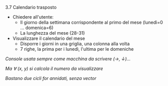 3.7 Calendario trasposto

* Chiedere all'utente:
  * Il giorno della settimana corrispondente al primo del mese (lunedì=0 ... domenica=6)
  * La lunghezza del mese (28-31)
* Visualizzare il calendario del mese
  * Disporre i giorni in una griglia, una colonna alla volta
  * 7 righe, la prima per i lunedì, l'ultima per le domeniche

_Console usata sempre come macchina da scrivere (→, ↓)..._

_Ma ∀ (x, y) si calcola il numero da visualizzare_

_Bastano due cicli for annidati, senza vector_
